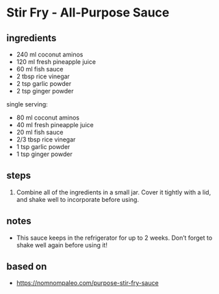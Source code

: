 # Stir Fry - All-Purpose Sauce

## ingredients

- 240 ml coconut aminos
- 120 ml fresh pineapple juice
- 60 ml fish sauce
- 2 tbsp rice vinegar
- 2 tsp garlic powder
- 2 tsp ginger powder

single serving:

- 80 ml coconut aminos
- 40 ml fresh pineapple juice
- 20 ml fish sauce
- 2/3 tbsp rice vinegar
- 1 tsp garlic powder
- 1 tsp ginger powder

## steps

1. Combine all of the ingredients in a small jar. Cover it tightly with a lid, and shake well to incorporate before using.

## notes

- This sauce keeps in the refrigerator for up to 2 weeks. Don’t forget to shake well again before using it!

## based on

- https://nomnompaleo.com/purpose-stir-fry-sauce
